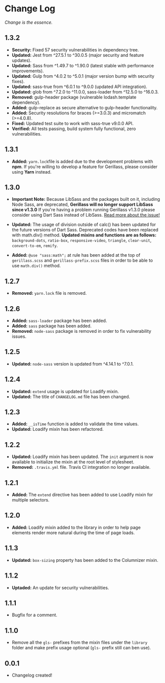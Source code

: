# Change Log
_Change is the essence._

## 1.3.2

- **Security:** Fixed 57 security vulnerabilities in dependency tree.
- **Updated:** Jest from ^27.5.1 to ^30.0.5 (major security and feature updates).
- **Updated:** Sass from ^1.49.7 to ^1.90.0 (latest stable with performance improvements).
- **Updated:** Gulp from ^4.0.2 to ^5.0.1 (major version bump with security fixes).
- **Updated:** sass-true from ^6.0.1 to ^9.0.0 (updated API integration).
- **Updated:** glob from ^7.2.0 to ^11.0.0, sass-loader from ^12.5.0 to ^16.0.3.
- **Removed:** gulp-header package (vulnerable lodash.template dependency).
- **Added:** gulp-replace as secure alternative to gulp-header functionality.
- **Added:** Security resolutions for braces (>=3.0.3) and micromatch (>=4.0.8).
- **Fixed:** Updated test suite to work with sass-true v9.0.0 API.
- **Verified:** All tests passing, build system fully functional, zero vulnerabilities.

## 1.3.1

- **Added:** `yarn.lock`file is added due to the development problems with **npm**. If you're willing to develop a feature for Gerillass, please consider using **Yarn** instead.

## 1.3.0

- **Important Note:** Because LibSass and the packages built on it, including Node Sass, are deprecated, **Gerillass will no longer support LibSass since v1.3.0** If you're having a problem running Gerillass v1.3.0 please consider using Dart Sass instead of LibSass. [Read more about the issue!](https://sass-lang.com/blog/libsass-is-deprecated)

- **Updated:** The usage of division outside of calc() has been updated for the future versions of Dart Sass. Deprecated codes have been replaced with math.div() method. **Updated mixins and functions are as follows:** `background-dots`, `ratio-box`, `responsive-video`, `triangle`, `clear-unit`, `convert-to-em`, `remify`.

- **Added:** `@use "sass:math";` at rule has been added at the top of `gerillass.scss` and `gerillass-prefix.scss` files in order to be able to use `math.div()` method.

## 1.2.7

- **Removed:** `yarn.lock` file is removed.

## 1.2.6

- **Added:** `sass-loader` package has been added.
- **Added:** `sass` package has been added.
- **Removed:** `node-sass` package is removed in order to fix vulnerability issues.

## 1.2.5

- **Updated:** `node-sass` version is updated from ^4.14.1 to ^7.0.1.

## 1.2.4

- **Updated:** `extend` usage is updated for Loadify mixin.
- **Updated:** The title of `CHANGELOG.md` file has been changed.

## 1.2.3

- **Added:** `__isTime` function is added to validate the time values.
- **Updated:** Loadify mixin has been refactored.

## 1.2.2

- **Updated:** Loadify mixin has been updated. The `init` argument is now available to initialize the mixin at the root level of stylesheet.
- **Removed:** `.travis.yml` file. Travis CI integration no longer available.

## 1.2.1

- **Added:** The `extend` directive has been added to use Loadify mixin for multiple selectors.

## 1.2.0

- **Added:** Loadify mixin added to the library in order to help page elements render more natural during the time of page loads.

## 1.1.3

- **Updated:** `box-sizing` property has been added to the Columnizer mixin.

## 1.1.2

- **Uptaded:** An update for security vulnerabilities.

## 1.1.1

- Bugfix for a comment.

## 1.1.0

- Remove all the `gls-` prefixes from the mixin files under the `library` folder and make prefix usage optional (`gls-` prefix still can ben use).

## 0.0.1

- Changelog created!
